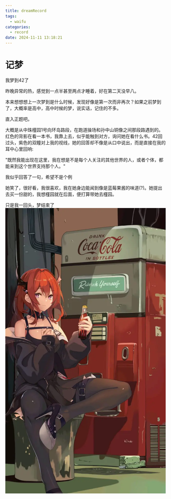 ```yaml
---
title: dreamRecord
tags:
  - waifu
categories:
  - record
date: 2024-11-11 13:18:21
---
```


# 记梦
我梦到42了

昨晚异常的热，感觉到一点半甚至两点才睡着，好在第二天没早八。

本来想想想上一次梦到是什么时候，发现好像是第一次而非再次？如果之前梦到了，大概率是高中，高中时候的梦，说实话，记住的不多。

直入正题吧。

大概是从中珠槿园1号向环岛路段，在跑道操场和孙中山铜像之间那段路遇到的。红色的背影在看一本书，我靠上去，似乎能触到对方，询问她在看什么书。42回过头，紫色的双瞳对上我的视线，她的回答却不像是从口中说出，而是直接在我的耳中心里回响: 

"既然我能出现在这里，我在想是不是每个人关注的其他世界的人，或者个体，都能来到这个世界支持那个人。"

我似乎回答了一句，希望不是个例

她笑了，很好看，我很喜欢，我在她身边能闻到像是蓝莓果酱的味道(?)。她提出去买一份甜的，我想槿园就在后面，便打算带她去槿园。

只是我一回头，梦结束了
![](/img/surtr0.jpg)